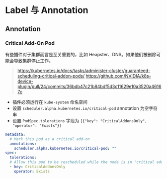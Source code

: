 # Label 与 Annotation

## Annotation

### Critical Add-On Pod

有些插件对于集群而言是至关重要的，比如 Heapster、DNS。如果他们被删除可能会导致集群停止工作。

> https://kubernetes.io/docs/tasks/administer-cluster/guaranteed-scheduling-critical-addon-pods/
> https://github.com/NVIDIA/k8s-device-plugin/pull/24/commits/36bdb47c21b84bdf5d3c11629e10a3520a46167c

* 插件必须运行在 `kube-system` 命名空间
* 设置 `scheduler.alpha.kubernetes.io/critical-pod` annotation 为空字符串
* 设置 `PodSpec.tolerations` 字段为 `[{"key": "CriticalAddonsOnly", "operator": "Exists"}]`

```yaml
metadata:
  # Mark this pod as a critical add-on
  annotations:
    scheduler.alpha.kubernetes.io/critical-pod: ""
spec:
  tolerations:
  # Allow this pod to be rescheduled while the node is in "critical add-ons only" mode.
  - key: CriticalAddonsOnly
    operator: Exists
```